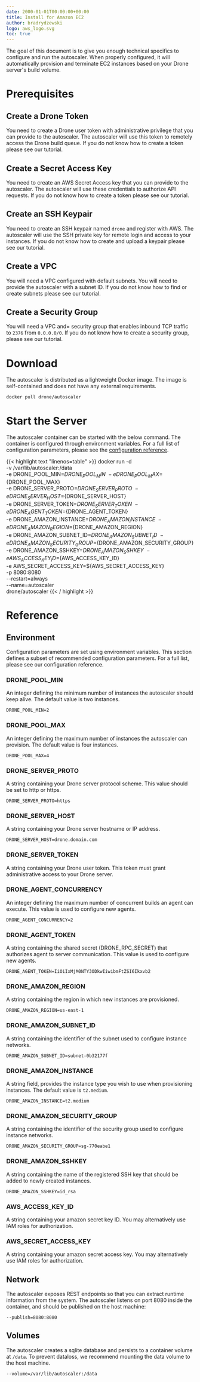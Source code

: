 ```yaml
---
date: 2000-01-01T00:00:00+00:00
title: Install for Amazon EC2
author: bradrydzewski
logo: aws_logo.svg
toc: true
---
```


The goal of this document is to give you enough technical specifics to configure and run the autoscaler. When properly configured, it will automatically provision and terminate EC2 instances based on your Drone server's build volume.

# Prerequisites

## Create a Drone Token

You need to create a Drone user token with administrative privilege that you can provide to the autoscaler. The autoscaler will use this token to remotely access the Drone build queue. If you do not know how to create a token please see our tutorial.

## Create a Secret Access Key

You need to create an AWS Secret Access key that you can provide to the autoscaler. The autoscaler will use these credentials to authorize API requests. If you do not know how to create a token please see our tutorial.

## Create an SSH Keypair

You need to create an SSH keypair named `drone` and register with AWS. The autoscaler will use the SSH private key for remote login and access to your instances. If you do not know how to create and upload a keypair please see our tutorial.

## Create a VPC

You will need a VPC configured with default subnets. You will need to provide the autoscaler with a subnet ID. If you do not know how to find or create subnets please see our tutorial.

## Create a Security Group

You will need a VPC and= security group that enables inbound TCP traffic to `2376` from `0.0.0.0/0`. If you do not know how to create a security group, please see our tutorial.

# Download

The autoscaler is distributed as a lightweight Docker image. The image is self-contained and does not have any external requirements.

```
docker pull drone/autoscaler
```

# Start the Server

The autoscaler container can be started with the below command. The container is configured through environment variables. For a full list of configuration parameters, please see the [configuration reference](/reference).

{{< highlight text "linenos=table" >}}
docker run -d \
  -v /var/lib/autoscaler:/data \
  -e DRONE_POOL_MIN=${DRONE_POOL_MIN} \
  -e DRONE_POOL_MAX=${DRONE_POOL_MAX} \
  -e DRONE_SERVER_PROTO=${DRONE_SERVER_PROTO} \
  -e DRONE_SERVER_HOST=${DRONE_SERVER_HOST} \
  -e DRONE_SERVER_TOKEN=${DRONE_SERVER_TOKEN} \
  -e DRONE_AGENT_TOKEN=${DRONE_AGENT_TOKEN} \
  -e DRONE_AMAZON_INSTANCE=${DRONE_AMAZON_INSTANCE} \
  -e DRONE_AMAZON_REGION=${DRONE_AMAZON_REGION} \
  -e DRONE_AMAZON_SUBNET_ID=${DRONE_AMAZON_SUBNET_ID} \
  -e DRONE_AMAZON_SECURITY_GROUP=${DRONE_AMAZON_SECURITY_GROUP} \
  -e DRONE_AMAZON_SSHKEY=${DRONE_AMAZON_SSHKEY} \
  -e AWS_ACCESS_KEY_ID=${AWS_ACCESS_KEY_ID} \
  -e AWS_SECRET_ACCESS_KEY=${AWS_SECRET_ACCESS_KEY} \
  -p 8080:8080 \
  --restart=always \
  --name=autoscaler \
  drone/autoscaler
{{< / highlight >}}

# Reference

## Environment

Configuration parameters are set using environment variables. This section defines a subset of recommended configuration parameters. For a full list, please see our configuration reference.

### DRONE_POOL_MIN

An integer defining the minimum number of instances the autoscaler should keep alive. The default value is two instances.

```
DRONE_POOL_MIN=2
```

### DRONE_POOL_MAX

An integer defining the maximum number of instances the autoscaler can provision. The default value is four instances.

```
DRONE_POOL_MAX=4
```

### DRONE_SERVER_PROTO

A string containing your Drone server protocol scheme. This value should be set to http or https.

```
DRONE_SERVER_PROTO=https
```

### DRONE_SERVER_HOST

A string containing your Drone server hostname or IP address.

```
DRONE_SERVER_HOST=drone.domain.com
```

### DRONE_SERVER_TOKEN

A string containing your Drone user token. This token must grant administrative access to your Drone server.

### DRONE_AGENT_CONCURRENCY

An integer defining the maximum number of concurrent builds an agent can execute. This value is used to configure new agents.

```
DRONE_AGENT_CONCURRENCY=2
```

### DRONE_AGENT_TOKEN

A string containing the shared secret (DRONE_RPC_SECRET) that authorizes agent to server communication. This value is used to configure new agents.

```
DRONE_AGENT_TOKEN=IiOiIxMjM0NTY3ODkwIiwibmFtZSI6Ikxvb2
```

### DRONE_AMAZON_REGION

A string containing the region in which new instances are provisioned.

```
DRONE_AMAZON_REGION=us-east-1
```

### DRONE_AMAZON_SUBNET_ID

A string containing the identifier of the subnet used to configure instance networks.

```
DRONE_AMAZON_SUBNET_ID=subnet-0b32177f
```

### DRONE_AMAZON_INSTANCE

A string field, provides the instance type you wish to use when provisioning instances. The default value is `t2.medium`.

```
DRONE_AMAZON_INSTANCE=t2.medium
```

### DRONE_AMAZON_SECURITY_GROUP

A string containing the identifier of the security group used to configure instance networks.

```
DRONE_AMAZON_SECURITY_GROUP=sg-770eabe1
```

### DRONE_AMAZON_SSHKEY

A string containing the name of the registered SSH key that should be added to newly created instances.

```
DRONE_AMAZON_SSHKEY=id_rsa
```

### AWS_ACCESS_KEY_ID

A string containing your amazon secret key ID. You may alternatively use IAM roles for authorization.

### AWS_SECRET_ACCESS_KEY

A string containing your amazon secret access key. You may alternatively use IAM roles for authorization.

## Network

The autoscaler exposes REST endpoints so that you can extract runtime information from the system. The autoscaler listens on port 8080 inside the container, and should be published on the host machine:

```
--publish=8080:8080
```

## Volumes

The autoscaler creates a sqlite database and persists to a container volume at `/data`. To prevent dataloss, we recommend mounting the data volume to the host machine.

```
--volume=/var/lib/autoscaler:/data
```

